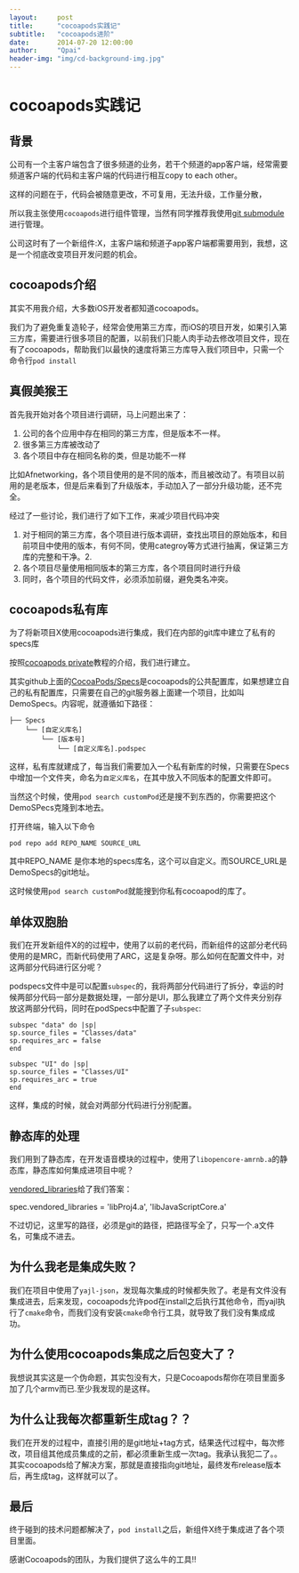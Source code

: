 ```yaml
---
layout:     post
title:      "cocoapods实践记"
subtitle:   "cocoapods进阶"
date:       2014-07-20 12:00:00
author:     "Qpai"
header-img: "img/cd-background-img.jpg"
---
```



# cocoapods实践记

## 背景

公司有一个主客户端包含了很多频道的业务，若干个频道的app客户端，经常需要频道客户端的代码和主客户端的代码进行相互copy to each other。

这样的问题在于，代码会被随意更改，不可复用，无法升级，工作量分散，

所以我主张使用`cocoapods`进行组件管理，当然有同学推荐我使用[git submodule](http://schacon.github.io/git/user-manual.html#submodules) 进行管理。

公司这时有了一个新组件:X，主客户端和频道子app客户端都需要用到，我想，这是一个彻底改变项目开发问题的机会。


## cocoapods介绍

其实不用我介绍，大多数iOS开发者都知道cocoapods。

我们为了避免重复造轮子，经常会使用第三方库，而iOS的项目开发，如果引入第三方库，需要进行很多项目的配置，以前我们只能人肉手动去修改项目文件，现在有了cocoapods，帮助我们以最快的速度将第三方库导入我们项目中，只需一个命令行`pod install`

## 真假美猴王


首先我开始对各个项目进行调研，马上问题出来了：

1. 公司的各个应用中存在相同的第三方库，但是版本不一样。
2. 很多第三方库被改动了
3. 各个项目中存在相同名称的类，但是功能不一样

比如Afnetworking，各个项目使用的是不同的版本，而且被改动了。有项目以前用的是老版本，但是后来看到了升级版本，手动加入了一部分升级功能，还不完全。

经过了一些讨论，我们进行了如下工作，来减少项目代码冲突

1. 对于相同的第三方库，各个项目进行版本调研，查找出项目的原始版本，和目前项目中使用的版本，有何不同，使用categroy等方式进行抽离，保证第三方库的完整和干净。2. 
2. 各个项目尽量使用相同版本的第三方库，各个项目同时进行升级
3. 同时，各个项目的代码文件，必须添加前缀，避免类名冲突。

## cocoapods私有库

为了将新项目X使用cocoapods进行集成，我们在内部的git库中建立了私有的specs库

按照[cocoapods private](http://guides.cocoapods.org/making/private-cocoapods.html)教程的介绍，我们进行建立。

其实github上面的[CocoaPods/Specs](https://github.com/CocoaPods/Specs/)是cocoapods的公共配置库，如果想建立自己的私有配置库，只需要在自己的git服务器上面建一个项目，比如叫DemoSpecs。内容呢，就遵循如下路径：

	├── Specs
    	└── [自定义库名]
        	└── [版本号]
            	└── [自定义库名].podspec
            
这样，私有库就建成了，每当我们需要加入一个私有新库的时候，只需要在Specs中增加一个文件夹，命名为`自定义库名`，在其中放入不同版本的配置文件即可。

当然这个时候，使用`pod search customPod`还是搜不到东西的，你需要把这个DemoSPecs克隆到本地去。

打开终端，输入以下命令

	pod repo add REPO_NAME SOURCE_URL

其中REPO_NAME 是你本地的specs库名，这个可以自定义。而SOURCE_URL是DemoSpecs的git地址。

这时候使用`pod search customPod`就能搜到你私有cocoapod的库了。

## 单体双胞胎

我们在开发新组件X的的过程中，使用了以前的老代码，而新组件的这部分老代码使用的是MRC，而新代码使用了ARC，这是复杂呀。那么如何在配置文件中，对这两部分代码进行区分呢？

podspecs文件中是可以配置`subspec`的，我将两部分代码进行了拆分，幸运的时候两部分代码一部分是数据处理，一部分是UI，那么我建立了两个文件夹分别存放这两部分代码，同时在podSpecs中配置了子`subspec`:

	subspec "data" do |sp|
  	sp.source_files = "Classes/data"
  	sp.requires_arc = false
	end

	subspec "UI" do |sp|
  	sp.source_files = "Classes/UI"
  	sp.requires_arc = true
	end
	
这样，集成的时候，就会对两部分代码进行分别配置。

## 静态库的处理

我们用到了静态库，在开发语音模块的过程中，使用了`libopencore-amrnb.a`的静态库，静态库如何集成进项目中呢？

[vendored_libraries](http://guides.cocoapods.org/syntax/podspec.html#vendored_libraries)给了我们答案：

spec.vendored_libraries = 'libProj4.a', 'libJavaScriptCore.a'

不过切记，这里写的路径，必须是git的路径，把路径写全了，只写一个.a文件名，可集成不进去。

## 为什么我老是集成失败？

我们在项目中使用了`yajl-json`，发现每次集成的时候都失败了。老是有文件没有集成进去，后来发现，cocoapods允许pod在install之后执行其他命令，而yajl执行了`cmake`命令，而我们没有安装`cmake`命令行工具，就导致了我们没有集成成功。



## 为什么使用cocoapods集成之后包变大了？

我想说其实这是一个伪命题，其实包没有大，只是Cocoapods帮你在项目里面多加了几个armv而已.至少我发现的是这样。

## 为什么让我每次都重新生成tag？？

我们在开发的过程中，直接引用的是git地址+tag方式，结果迭代过程中，每次修改，项目组其他成员集成的之前，都必须重新生成一次tag。我承认我犯二了。。其实cocoapods给了解决方案，那就是直接指向git地址，最终发布release版本后，再生成tag，这样就可以了。

## 最后

终于碰到的技术问题都解决了，`pod install`之后，新组件X终于集成进了各个项目里面。

感谢Cocoapods的团队，为我们提供了这么牛的工具!!
